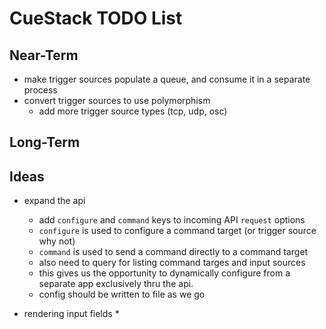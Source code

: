 # CueStack TODO List

## Near-Term
* make trigger sources populate a queue, and consume it in a separate process
* convert trigger sources to use polymorphism
    * add more trigger source types (tcp, udp, osc)
    

## Long-Term

## Ideas

* expand the api
    * add `configure` and `command` keys to incoming API `request` options
    * `configure` is used to configure a command target (or trigger source why not)
    * `command` is used to send a command directly to a command target
    * also need to query for listing command targes and input sources
    * this gives us the opportunity to dynamically configure from a separate app exclusively thru the api.
    * config should be written to file as we go
  
* rendering input fields
  * 
  



